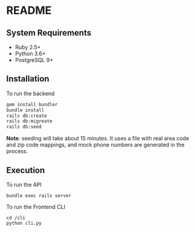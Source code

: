 # README

## System Requirements

- Ruby 2.5+
- Python 3.6+
- PostgreSQL 9+

## Installation

To run the backend
```bash
gem install bundler
bundle install
rails db:create
rails db:migreate
rails db:seed
```
**Note**: seeding will take about 15 minutes. It uses a file with real area code and zip code mappings, and mock phone numbers are generated in the process.

## Execution

To run the API
```shell
bundle exec rails server
```

To run the Frontend CLI
```shell
cd /cli
python cli.py
```
